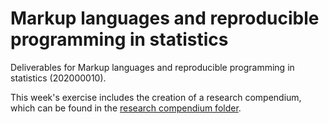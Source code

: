 # Markup languages and reproducible programming in statistics

Deliverables for Markup languages and reproducible programming in statistics (202000010).

This week's exercise includes the creation of a research compendium, which can be found in the [research compendium folder](.../.../.../01_research_compendium).
